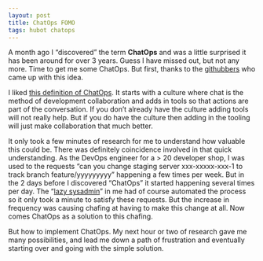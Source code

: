 ```yaml
---
layout: post
title: ChatOps FOMO
tags: hubot chatops
---
```


A month ago I “discovered” the term **ChatOps** and was a little surprised it has been around for over 3 years. Guess I have missed out, but not any more. Time to get me some ChatOps. But first, thanks to the [githubbers](https://speakerdeck.com/jnewland/chatops) who came up with this idea.

I liked [this definition of ChatOps](https://www.pagerduty.com/blog/what-is-chatops/). It starts with a culture where chat is the method of development collaboration and adds in tools so that actions are part of the conversation. If you don’t already have the culture adding tools will not really help. But if you do have the culture then adding in the tooling will just make collaboration that much better.

It only took a few minutes of research for me to understand how valuable this could be. There was definitely coincidence involved in that quick understanding. As the DevOps engineer for a > 20 developer shop, I was used to the requests “can you change staging server xxx-xxxxx-xxx-1 to track branch feature/yyyyyyyyy” happening a few times per week. But in the 2 days before I discovered “ChatOps” it started happening several times per day. The “[lazy sysadmin](http://www.thegeekstuff.com/2011/07/lazy-sysadmin/)” in me had of course automated the process so it only took a minute to satisfy these requests. But the increase in frequency was causing chafing at having to make this change at all. Now comes ChatOps as a solution to this chafing.

But how to implement ChatOps. My next hour or two of research gave me many possibilities, and lead me down a path of frustration and eventually starting over and going with the simple solution.

